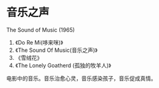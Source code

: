 # 音乐之声

The Sound of Music (1965)

1. 《Do Re Mi(哆来咪)》
2. 《The Sound Of Music(音乐之声)》
3. 《雪绒花》
4. 《The Lonely Goatherd (孤独的牧羊人)》

电影中的音乐。音乐治愈心灵，音乐感染孩子，音乐促成真情。
